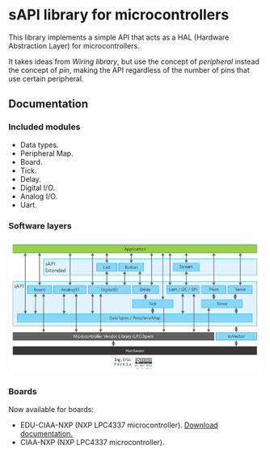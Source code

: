 # sAPI library for microcontrollers

This library implements a simple API that acts as a HAL (Hardware Abstraction
Layer) for microcontrollers.

It takes ideas from *Wiring library*, but use the concept of *peripheral* instead
the concept of *pin*, making the API regardless of the number of pins that use
certain peripheral.

## Documentation

### Included modules

- Data types.
- Peripheral Map.
- Board.
- Tick.
- Delay.
- Digital I/O.
- Analog I/O.
- Uart.

### Software layers

![ "sapi-modulos-capas.png" image not found](docs/assets/img/sapi-modulos-capas.png "Modules an layers of sAPI library")

### Boards

Now available for boards:

- EDU-CIAA-NXP (NXP LPC4337 microcontroller). [Download documentation.](docs/assets/pdf/EDU-CIAA-NXP_sAPI_bm_A4_v1r0_ES.pdf)
- CIAA-NXP (NXP LPC4337 microcontroller).
